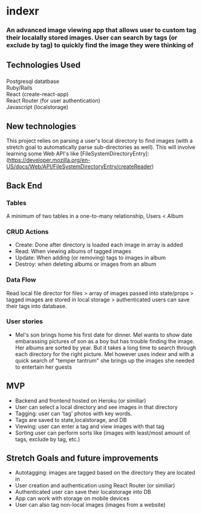 # indexr

### An advanced image viewing app that allows user to custom tag their localally stored images. User can search by tags (or exclude by tag) to quickly find the image they were thinking of

## Technologies Used

### 
Postgresql datatbase  
Ruby/Rails  
React (create-react-app)  
React Router (for user authentication)  
Javascript (localstorage)  

## New technologies
This project relies on parsing a user's local directory to find images (with a stretch goal to automatically parse sub-directories as well). This will involve learning some Web API's like [FileSystemDirectoryEntry]: (https://developer.mozilla.org/en-US/docs/Web/API/FileSystemDirectoryEntry/createReader)

## Back End  
### Tables  
A minimum of two tables in a one-to-many relationship, Users < Album

### CRUD Actions
- Create: Done after directory is loaded each image in array is added
- Read: When viewing albums of tagged images
- Update: When adding (or removing) tags to images in album
- Destroy: when deleting albums or images from an album

### Data Flow
Read local file director for files > array of images passed into state/props > tagged images are stored in local storage > authenticated users can save their tags into database.

### User stories
- Mel's son brings home his first date for dinner. Mel wants to show date embarassing pictures of son as a boy but has trouble finding the image. Her albums are sorted by year. But it takes a long time to search through each directory for the right picture. Mel however uses indexr and with a quick search of "temper tantrum" she brings up the images she needed to entertain her guests

## MVP  
- Backend and frontend hosted on Heroku (or similiar)
- User can select a local directory and see images in that directory
- Tagging: user can 'tag' photos with key words. 
- Tags are saved to state,localstorage, and DB
- Viewing: user can enter a tag and view images with that tag
- Sorting user can perform sorts like (images with least/most amount of tags, exclude by tag, etc.)

## Stretch Goals and future improvements
- Autotagging: images are tagged based on the directory they are located in
- User creation and authentication using React Router (or similiar)
- Authenticated user can save their localstorage into DB
- App can work with storage on mobile devices
- User can also tag non-local images (images from a website)
